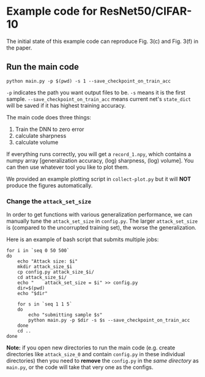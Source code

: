 # Example code for ResNet50/CIFAR-10

The initial state of this example code can reproduce Fig. 3(c) and Fig. 3(f) in the paper.


## Run the main code

`python main.py -p $(pwd) -s 1 --save_checkpoint_on_train_acc`

`-p` indicates the path you want output files to be. `-s` means it is the first sample.
`--save_checkpoint_on_train_acc` means current net's `state_dict` will be saved if it has highest training accuracy.  

The main code does three things:
1. Train the DNN to zero error
2. calculate sharpness
3. calculate volume

If everything runs correctly, you will get a `record_1.npy`, which contains a numpy array
    [generalization accuracy, (log) sharpness, (log) volume].
    You can then use whatever tool you like to plot them.

We provided an example plotting script in `collect-plot.py` but it will **NOT** produce the figures automatically.

### Change the `attack_set_size`

In order to get functions with various generalization performance, we can manually tune the `attack_set_size` in `config.py`. The larger `attack_set_size` is (compared to the uncorrupted training set), the worse the generalization. 

Here is an example of bash script that submits multiple jobs:

```
for i in `seq 0 50 500`
do
    echo "Attack size: $i"
    mkdir attack_size_$i
    cp config.py attack_size_$i/
    cd attack_size_$i/
    echo "    attack_set_size = $i" >> config.py
    dir=$(pwd)
    echo "$dir"

    for s in `seq 1 1 5`
    do
        echo "submitting sample $s"
        python main.py -p $dir -s $s --save_checkpoint_on_train_acc
    done
    cd ..
done
```
**Note:** if you open new directories to run the main code (e.g. create directories like `attack_size_0` and contain `config.py` in these individual directories) then you need to **remove** the `config.py` in the *same directory* as `main.py`, or the code will take that very one as the configs.


